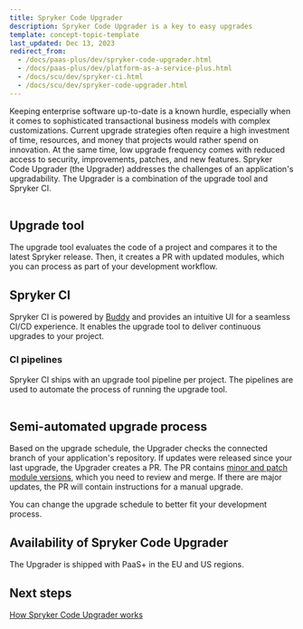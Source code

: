 ```yaml
---
title: Spryker Code Upgrader
description: Spryker Code Upgrader is a key to easy upgrades
template: concept-topic-template
last_updated: Dec 13, 2023
redirect_from:
  - /docs/paas-plus/dev/spryker-code-upgrader.html
  - /docs/paas-plus/dev/platform-as-a-service-plus.html
  - /docs/scu/dev/spryker-ci.html
  - /docs/scu/dev/spryker-code-upgrader.html
---
```


Keeping enterprise software up-to-date is a known hurdle, especially when it comes to sophisticated transactional business models with complex customizations. Current upgrade strategies often require a high investment of time, resources, and money that projects would rather spend on innovation. At the same time, low upgrade frequency comes with reduced access to security, improvements, patches, and new features. Spryker Code Upgrader (the Upgrader) addresses the challenges of an application's upgradability. The Upgrader is a combination of the upgrade tool and Spryker CI.


<div class="mxgraph" style="max-width:100%;border:1px solid transparent;" data-mxgraph="{&quot;highlight&quot;:&quot;#0000ff&quot;,&quot;nav&quot;:true,&quot;resize&quot;:true,&quot;toolbar&quot;:&quot;zoom layers tags lightbox&quot;,&quot;edit&quot;:&quot;_blank&quot;,&quot;xml&quot;:&quot;&lt;mxfile host=\&quot;app.diagrams.net\&quot; modified=\&quot;2024-01-23T13:56:41.274Z\&quot; agent=\&quot;Mozilla/5.0 (Macintosh; Intel Mac OS X 10_15_7) AppleWebKit/537.36 (KHTML, like Gecko) Chrome/120.0.0.0 Safari/537.36\&quot; etag=\&quot;PUJlNNPWc4YgVjfOr72Y\&quot; version=\&quot;21.3.8\&quot;&gt;\n  &lt;diagram id=\&quot;NvTWP8xofPxnaWZ04tKp\&quot; name=\&quot;Page-1\&quot;&gt;\n    &lt;mxGraphModel dx=\&quot;1221\&quot; dy=\&quot;729\&quot; grid=\&quot;1\&quot; gridSize=\&quot;10\&quot; guides=\&quot;1\&quot; tooltips=\&quot;1\&quot; connect=\&quot;1\&quot; arrows=\&quot;1\&quot; fold=\&quot;1\&quot; page=\&quot;1\&quot; pageScale=\&quot;1\&quot; pageWidth=\&quot;850\&quot; pageHeight=\&quot;1100\&quot; math=\&quot;0\&quot; shadow=\&quot;0\&quot;&gt;\n      &lt;root&gt;\n        &lt;mxCell id=\&quot;0\&quot; /&gt;\n        &lt;mxCell id=\&quot;1\&quot; parent=\&quot;0\&quot; /&gt;\n        &lt;mxCell id=\&quot;2xFd3kLSi6086pn2AJ-X-1\&quot; value=\&quot;\&quot; style=\&quot;rounded=1;whiteSpace=wrap;html=1;fillColor=none;\&quot; parent=\&quot;1\&quot; vertex=\&quot;1\&quot;&gt;\n          &lt;mxGeometry x=\&quot;295\&quot; y=\&quot;80\&quot; width=\&quot;260\&quot; height=\&quot;290\&quot; as=\&quot;geometry\&quot; /&gt;\n        &lt;/mxCell&gt;\n        &lt;mxCell id=\&quot;2xFd3kLSi6086pn2AJ-X-2\&quot; value=\&quot;Spryker Cloud Commerce OS\&quot; style=\&quot;text;html=1;strokeColor=none;fillColor=none;align=center;verticalAlign=middle;whiteSpace=wrap;rounded=0;\&quot; parent=\&quot;1\&quot; vertex=\&quot;1\&quot;&gt;\n          &lt;mxGeometry x=\&quot;325\&quot; y=\&quot;50\&quot; width=\&quot;200\&quot; height=\&quot;30\&quot; as=\&quot;geometry\&quot; /&gt;\n        &lt;/mxCell&gt;\n        &lt;mxCell id=\&quot;2xFd3kLSi6086pn2AJ-X-3\&quot; value=\&quot;Spryker Cloud\&quot; style=\&quot;rounded=1;whiteSpace=wrap;html=1;fillColor=#e1d5e7;strokeColor=#9673a6;\&quot; parent=\&quot;1\&quot; vertex=\&quot;1\&quot;&gt;\n          &lt;mxGeometry x=\&quot;315\&quot; y=\&quot;270\&quot; width=\&quot;220\&quot; height=\&quot;80\&quot; as=\&quot;geometry\&quot; /&gt;\n        &lt;/mxCell&gt;\n        &lt;mxCell id=\&quot;2xFd3kLSi6086pn2AJ-X-6\&quot; value=\&quot;&amp;lt;div&amp;gt;Spryker Code Upgrader&amp;lt;/div&amp;gt;&amp;lt;div&amp;gt;&amp;lt;br&amp;gt;&amp;lt;/div&amp;gt;&amp;lt;div&amp;gt;&amp;lt;br&amp;gt;&amp;lt;/div&amp;gt;&amp;lt;div&amp;gt;&amp;lt;br&amp;gt;&amp;lt;/div&amp;gt;&amp;lt;div&amp;gt;&amp;lt;br&amp;gt;&amp;lt;/div&amp;gt;&amp;lt;div&amp;gt;&amp;lt;br&amp;gt;&amp;lt;/div&amp;gt;&amp;lt;div&amp;gt;&amp;lt;br&amp;gt;&amp;lt;/div&amp;gt;&amp;lt;div&amp;gt;&amp;lt;br&amp;gt;&amp;lt;/div&amp;gt;&amp;lt;div&amp;gt;&amp;lt;br&amp;gt;&amp;lt;/div&amp;gt;\&quot; style=\&quot;rounded=1;whiteSpace=wrap;html=1;fillColor=#d5e8d4;strokeColor=#82b366;\&quot; parent=\&quot;1\&quot; vertex=\&quot;1\&quot;&gt;\n          &lt;mxGeometry x=\&quot;315\&quot; y=\&quot;90\&quot; width=\&quot;220\&quot; height=\&quot;150\&quot; as=\&quot;geometry\&quot; /&gt;\n        &lt;/mxCell&gt;\n        &lt;mxCell id=\&quot;2xFd3kLSi6086pn2AJ-X-4\&quot; value=\&quot;Spryker CI\&quot; style=\&quot;rounded=1;whiteSpace=wrap;html=1;\&quot; parent=\&quot;1\&quot; vertex=\&quot;1\&quot;&gt;\n          &lt;mxGeometry x=\&quot;385\&quot; y=\&quot;220\&quot; width=\&quot;80\&quot; height=\&quot;70\&quot; as=\&quot;geometry\&quot; /&gt;\n        &lt;/mxCell&gt;\n        &lt;mxCell id=\&quot;2xFd3kLSi6086pn2AJ-X-7\&quot; value=\&quot;&amp;lt;div&amp;gt;Upgrade tool&amp;lt;br&amp;gt;&amp;lt;br&amp;gt;&amp;lt;/div&amp;gt;\&quot; style=\&quot;rounded=1;whiteSpace=wrap;html=1;fillColor=#d5e8d4;strokeColor=#F19C99;\&quot; parent=\&quot;1\&quot; vertex=\&quot;1\&quot;&gt;\n          &lt;mxGeometry x=\&quot;445\&quot; y=\&quot;140\&quot; width=\&quot;80\&quot; height=\&quot;70\&quot; as=\&quot;geometry\&quot; /&gt;\n        &lt;/mxCell&gt;\n        &lt;mxCell id=\&quot;2xFd3kLSi6086pn2AJ-X-8\&quot; value=\&quot;&amp;lt;div&amp;gt;Upgradability Guidelines&amp;lt;/div&amp;gt;\&quot; style=\&quot;rounded=1;whiteSpace=wrap;html=1;fillColor=none;strokeColor=#336600;\&quot; parent=\&quot;1\&quot; vertex=\&quot;1\&quot;&gt;\n          &lt;mxGeometry x=\&quot;325\&quot; y=\&quot;140\&quot; width=\&quot;80\&quot; height=\&quot;70\&quot; as=\&quot;geometry\&quot; /&gt;\n        &lt;/mxCell&gt;\n      &lt;/root&gt;\n    &lt;/mxGraphModel&gt;\n  &lt;/diagram&gt;\n&lt;/mxfile&gt;\n&quot;}"></div>
<script type="text/javascript" src="https://viewer.diagrams.net/js/viewer-static.min.js"></script>


## Upgrade tool

The upgrade tool evaluates the code of a project and compares it to the latest Spryker release. Then, it creates a PR with updated modules, which you can process as part of your development workflow.

## Spryker CI

Spryker CI is powered by [Buddy](https://buddy.works/) and provides an intuitive UI for a seamless CI/CD experience. It enables the upgrade tool to deliver continuous upgrades to your project.

### CI pipelines

Spryker CI ships with an upgrade tool pipeline per project. The pipelines are used to automate the process of running the upgrade tool.

<div class="mxgraph" style="max-width:100%;border:1px solid transparent;" data-mxgraph="{&quot;highlight&quot;:&quot;#0000ff&quot;,&quot;nav&quot;:true,&quot;resize&quot;:true,&quot;toolbar&quot;:&quot;zoom layers tags lightbox&quot;,&quot;edit&quot;:&quot;_blank&quot;,&quot;xml&quot;:&quot;&lt;mxfile host=\&quot;app.diagrams.net\&quot; modified=\&quot;2024-01-23T13:52:08.679Z\&quot; agent=\&quot;Mozilla/5.0 (Macintosh; Intel Mac OS X 10_15_7) AppleWebKit/537.36 (KHTML, like Gecko) Chrome/120.0.0.0 Safari/537.36\&quot; etag=\&quot;cyEY-3MpNf2PVPQML75k\&quot; version=\&quot;21.3.8\&quot;&gt;\n  &lt;diagram id=\&quot;YOF7cwotLgo8Ar9nJoRM\&quot; name=\&quot;Page-1\&quot;&gt;\n    &lt;mxGraphModel dx=\&quot;1221\&quot; dy=\&quot;729\&quot; grid=\&quot;1\&quot; gridSize=\&quot;10\&quot; guides=\&quot;1\&quot; tooltips=\&quot;1\&quot; connect=\&quot;1\&quot; arrows=\&quot;1\&quot; fold=\&quot;1\&quot; page=\&quot;1\&quot; pageScale=\&quot;1\&quot; pageWidth=\&quot;850\&quot; pageHeight=\&quot;1100\&quot; math=\&quot;0\&quot; shadow=\&quot;0\&quot;&gt;\n      &lt;root&gt;\n        &lt;mxCell id=\&quot;0\&quot; /&gt;\n        &lt;mxCell id=\&quot;1\&quot; parent=\&quot;0\&quot; /&gt;\n        &lt;mxCell id=\&quot;7zU6aH-iSb-510nOlHNE-2\&quot; value=\&quot;\&quot; style=\&quot;rounded=0;whiteSpace=wrap;html=1;dashed=1;dashPattern=12 12;fontSize=20;fillColor=#d5e8d4;strokeColor=#82b366;glass=0;opacity=60;\&quot; parent=\&quot;1\&quot; vertex=\&quot;1\&quot;&gt;\n          &lt;mxGeometry x=\&quot;200\&quot; y=\&quot;290\&quot; width=\&quot;448\&quot; height=\&quot;190\&quot; as=\&quot;geometry\&quot; /&gt;\n        &lt;/mxCell&gt;\n        &lt;mxCell id=\&quot;7zU6aH-iSb-510nOlHNE-3\&quot; value=\&quot;\&quot; style=\&quot;rounded=0;whiteSpace=wrap;html=1;dashed=1;dashPattern=12 12;opacity=60;fillColor=#f5f5f5;fontColor=#333333;strokeColor=#666666;\&quot; parent=\&quot;1\&quot; vertex=\&quot;1\&quot;&gt;\n          &lt;mxGeometry x=\&quot;450\&quot; y=\&quot;10\&quot; width=\&quot;198\&quot; height=\&quot;180\&quot; as=\&quot;geometry\&quot; /&gt;\n        &lt;/mxCell&gt;\n        &lt;mxCell id=\&quot;7zU6aH-iSb-510nOlHNE-12\&quot; value=\&quot;Upgrader tool\&quot; style=\&quot;rounded=1;whiteSpace=wrap;html=1;fillColor=#f5f5f5;strokeColor=#666666;fontColor=#333333;\&quot; parent=\&quot;1\&quot; vertex=\&quot;1\&quot;&gt;\n          &lt;mxGeometry x=\&quot;489\&quot; y=\&quot;350\&quot; width=\&quot;120\&quot; height=\&quot;60\&quot; as=\&quot;geometry\&quot; /&gt;\n        &lt;/mxCell&gt;\n        &lt;mxCell id=\&quot;7zU6aH-iSb-510nOlHNE-14\&quot; value=\&quot;Spryker CI\&quot; style=\&quot;rounded=1;whiteSpace=wrap;html=1;fillColor=#f5f5f5;fontColor=#333333;strokeColor=#666666;\&quot; parent=\&quot;1\&quot; vertex=\&quot;1\&quot;&gt;\n          &lt;mxGeometry x=\&quot;238\&quot; y=\&quot;350\&quot; width=\&quot;120\&quot; height=\&quot;60\&quot; as=\&quot;geometry\&quot; /&gt;\n        &lt;/mxCell&gt;\n        &lt;mxCell id=\&quot;7zU6aH-iSb-510nOlHNE-15\&quot; value=\&quot;Code&amp;lt;br&amp;gt;repository\&quot; style=\&quot;shape=cylinder3;whiteSpace=wrap;html=1;boundedLbl=1;backgroundOutline=1;size=15;fillColor=#ffe6cc;strokeColor=#d79b00;\&quot; parent=\&quot;1\&quot; vertex=\&quot;1\&quot;&gt;\n          &lt;mxGeometry x=\&quot;253\&quot; y=\&quot;45\&quot; width=\&quot;90\&quot; height=\&quot;110\&quot; as=\&quot;geometry\&quot; /&gt;\n        &lt;/mxCell&gt;\n        &lt;mxCell id=\&quot;7zU6aH-iSb-510nOlHNE-16\&quot; value=\&quot;\&quot; style=\&quot;endArrow=classic;html=1;rounded=0;exitX=0.5;exitY=1;exitDx=0;exitDy=0;exitPerimeter=0;entryX=0.5;entryY=0;entryDx=0;entryDy=0;\&quot; parent=\&quot;1\&quot; source=\&quot;7zU6aH-iSb-510nOlHNE-15\&quot; target=\&quot;7zU6aH-iSb-510nOlHNE-14\&quot; edge=\&quot;1\&quot;&gt;\n          &lt;mxGeometry width=\&quot;50\&quot; height=\&quot;50\&quot; relative=\&quot;1\&quot; as=\&quot;geometry\&quot;&gt;\n            &lt;mxPoint x=\&quot;328\&quot; y=\&quot;500\&quot; as=\&quot;sourcePoint\&quot; /&gt;\n            &lt;mxPoint x=\&quot;378\&quot; y=\&quot;450\&quot; as=\&quot;targetPoint\&quot; /&gt;\n            &lt;Array as=\&quot;points\&quot; /&gt;\n          &lt;/mxGeometry&gt;\n        &lt;/mxCell&gt;\n        &lt;mxCell id=\&quot;7zU6aH-iSb-510nOlHNE-17\&quot; value=\&quot;1. Pull code\&quot; style=\&quot;edgeLabel;html=1;align=center;verticalAlign=middle;resizable=0;points=[];\&quot; parent=\&quot;7zU6aH-iSb-510nOlHNE-16\&quot; vertex=\&quot;1\&quot; connectable=\&quot;0\&quot;&gt;\n          &lt;mxGeometry x=\&quot;-0.2333\&quot; relative=\&quot;1\&quot; as=\&quot;geometry\&quot;&gt;\n            &lt;mxPoint y=\&quot;-10\&quot; as=\&quot;offset\&quot; /&gt;\n          &lt;/mxGeometry&gt;\n        &lt;/mxCell&gt;\n        &lt;mxCell id=\&quot;7zU6aH-iSb-510nOlHNE-18\&quot; value=\&quot;\&quot; style=\&quot;endArrow=classic;html=1;rounded=0;exitX=1;exitY=0.5;exitDx=0;exitDy=0;entryX=0;entryY=0.5;entryDx=0;entryDy=0;\&quot; parent=\&quot;1\&quot; source=\&quot;7zU6aH-iSb-510nOlHNE-14\&quot; target=\&quot;7zU6aH-iSb-510nOlHNE-12\&quot; edge=\&quot;1\&quot;&gt;\n          &lt;mxGeometry width=\&quot;50\&quot; height=\&quot;50\&quot; relative=\&quot;1\&quot; as=\&quot;geometry\&quot;&gt;\n            &lt;mxPoint x=\&quot;583\&quot; y=\&quot;370\&quot; as=\&quot;sourcePoint\&quot; /&gt;\n            &lt;mxPoint x=\&quot;463\&quot; y=\&quot;340\&quot; as=\&quot;targetPoint\&quot; /&gt;\n          &lt;/mxGeometry&gt;\n        &lt;/mxCell&gt;\n        &lt;mxCell id=\&quot;7zU6aH-iSb-510nOlHNE-19\&quot; value=\&quot;&amp;amp;nbsp;2. Trigger Upgrader&amp;amp;nbsp;\&quot; style=\&quot;edgeLabel;html=1;align=center;verticalAlign=middle;resizable=0;points=[];\&quot; parent=\&quot;7zU6aH-iSb-510nOlHNE-18\&quot; vertex=\&quot;1\&quot; connectable=\&quot;0\&quot;&gt;\n          &lt;mxGeometry x=\&quot;-0.0286\&quot; y=\&quot;-2\&quot; relative=\&quot;1\&quot; as=\&quot;geometry\&quot;&gt;\n            &lt;mxPoint x=\&quot;-2\&quot; y=\&quot;-2\&quot; as=\&quot;offset\&quot; /&gt;\n          &lt;/mxGeometry&gt;\n        &lt;/mxCell&gt;\n        &lt;mxCell id=\&quot;7zU6aH-iSb-510nOlHNE-20\&quot; value=\&quot;\&quot; style=\&quot;endArrow=classic;html=1;rounded=0;entryX=0.5;entryY=0;entryDx=0;entryDy=0;exitX=0.5;exitY=1;exitDx=0;exitDy=0;\&quot; parent=\&quot;1\&quot; target=\&quot;7zU6aH-iSb-510nOlHNE-12\&quot; edge=\&quot;1\&quot; source=\&quot;GvEFKV6dZ3jtKlVLPWkN-2\&quot;&gt;\n          &lt;mxGeometry width=\&quot;50\&quot; height=\&quot;50\&quot; relative=\&quot;1\&quot; as=\&quot;geometry\&quot;&gt;\n            &lt;mxPoint x=\&quot;498\&quot; y=\&quot;160\&quot; as=\&quot;sourcePoint\&quot; /&gt;\n            &lt;mxPoint x=\&quot;468\&quot; y=\&quot;70\&quot; as=\&quot;targetPoint\&quot; /&gt;\n          &lt;/mxGeometry&gt;\n        &lt;/mxCell&gt;\n        &lt;mxCell id=\&quot;7zU6aH-iSb-510nOlHNE-21\&quot; value=\&quot;&amp;amp;nbsp;3. Pull release&amp;amp;nbsp;\&quot; style=\&quot;edgeLabel;html=1;align=center;verticalAlign=middle;resizable=0;points=[];\&quot; parent=\&quot;7zU6aH-iSb-510nOlHNE-20\&quot; vertex=\&quot;1\&quot; connectable=\&quot;0\&quot;&gt;\n          &lt;mxGeometry x=\&quot;-0.02\&quot; y=\&quot;3\&quot; relative=\&quot;1\&quot; as=\&quot;geometry\&quot;&gt;\n            &lt;mxPoint as=\&quot;offset\&quot; /&gt;\n          &lt;/mxGeometry&gt;\n        &lt;/mxCell&gt;\n        &lt;mxCell id=\&quot;7zU6aH-iSb-510nOlHNE-28\&quot; value=\&quot;&amp;amp;nbsp;4. Create branch &amp;amp;amp; PR&amp;amp;nbsp;\&quot; style=\&quot;endArrow=classic;html=1;rounded=0;exitX=0.1;exitY=0;exitDx=0;exitDy=0;exitPerimeter=0;entryX=1;entryY=1;entryDx=0;entryDy=-15;entryPerimeter=0;\&quot; parent=\&quot;1\&quot; source=\&quot;7zU6aH-iSb-510nOlHNE-12\&quot; target=\&quot;7zU6aH-iSb-510nOlHNE-15\&quot; edge=\&quot;1\&quot;&gt;\n          &lt;mxGeometry width=\&quot;50\&quot; height=\&quot;50\&quot; relative=\&quot;1\&quot; as=\&quot;geometry\&quot;&gt;\n            &lt;mxPoint x=\&quot;440\&quot; y=\&quot;350\&quot; as=\&quot;sourcePoint\&quot; /&gt;\n            &lt;mxPoint x=\&quot;298\&quot; y=\&quot;192\&quot; as=\&quot;targetPoint\&quot; /&gt;\n          &lt;/mxGeometry&gt;\n        &lt;/mxCell&gt;\n        &lt;mxCell id=\&quot;7zU6aH-iSb-510nOlHNE-30\&quot; value=\&quot;&amp;lt;font style=&amp;quot;font-size: 13px;&amp;quot;&amp;gt;&amp;lt;font style=&amp;quot;font-size: 14px;&amp;quot;&amp;gt;&amp;lt;font style=&amp;quot;font-size: 15px;&amp;quot;&amp;gt;&amp;lt;font style=&amp;quot;font-size: 16px;&amp;quot;&amp;gt;&amp;lt;font style=&amp;quot;font-size: 17px;&amp;quot;&amp;gt;&amp;lt;font style=&amp;quot;font-size: 18px;&amp;quot;&amp;gt;&amp;lt;font style=&amp;quot;font-size: 19px;&amp;quot;&amp;gt;&amp;lt;font style=&amp;quot;font-size: 20px;&amp;quot;&amp;gt;Release&amp;lt;br&amp;gt;&amp;lt;/font&amp;gt;&amp;lt;/font&amp;gt;&amp;lt;/font&amp;gt;&amp;lt;/font&amp;gt;&amp;lt;/font&amp;gt;&amp;lt;/font&amp;gt;&amp;lt;/font&amp;gt;&amp;lt;/font&amp;gt;\&quot; style=\&quot;text;html=1;strokeColor=none;fillColor=none;align=center;verticalAlign=middle;whiteSpace=wrap;rounded=0;dashed=1;dashPattern=12 12;\&quot; parent=\&quot;1\&quot; vertex=\&quot;1\&quot;&gt;\n          &lt;mxGeometry x=\&quot;398\&quot; y=\&quot;20\&quot; width=\&quot;300\&quot; height=\&quot;30\&quot; as=\&quot;geometry\&quot; /&gt;\n        &lt;/mxCell&gt;\n        &lt;mxCell id=\&quot;7zU6aH-iSb-510nOlHNE-31\&quot; value=\&quot;&amp;lt;font style=&amp;quot;font-size: 20px;&amp;quot;&amp;gt;Spryker Code Upgrader&amp;lt;br&amp;gt;&amp;lt;/font&amp;gt;\&quot; style=\&quot;text;html=1;strokeColor=none;fillColor=none;align=center;verticalAlign=middle;whiteSpace=wrap;rounded=0;dashed=1;dashPattern=12 12;rotation=0;\&quot; parent=\&quot;1\&quot; vertex=\&quot;1\&quot;&gt;\n          &lt;mxGeometry x=\&quot;333\&quot; y=\&quot;430\&quot; width=\&quot;185\&quot; height=\&quot;30\&quot; as=\&quot;geometry\&quot; /&gt;\n        &lt;/mxCell&gt;\n        &lt;mxCell id=\&quot;GvEFKV6dZ3jtKlVLPWkN-3\&quot; value=\&quot;\&quot; style=\&quot;rhombus;whiteSpace=wrap;html=1;fillColor=#dae8fc;strokeColor=#6c8ebf;\&quot; parent=\&quot;1\&quot; vertex=\&quot;1\&quot;&gt;\n          &lt;mxGeometry x=\&quot;533\&quot; y=\&quot;70\&quot; width=\&quot;80\&quot; height=\&quot;80\&quot; as=\&quot;geometry\&quot; /&gt;\n        &lt;/mxCell&gt;\n        &lt;mxCell id=\&quot;GvEFKV6dZ3jtKlVLPWkN-4\&quot; style=\&quot;edgeStyle=orthogonalEdgeStyle;rounded=0;orthogonalLoop=1;jettySize=auto;html=1;exitX=1;exitY=1;exitDx=0;exitDy=0;entryX=1;entryY=0.5;entryDx=0;entryDy=0;\&quot; parent=\&quot;1\&quot; source=\&quot;GvEFKV6dZ3jtKlVLPWkN-2\&quot; target=\&quot;GvEFKV6dZ3jtKlVLPWkN-1\&quot; edge=\&quot;1\&quot;&gt;\n          &lt;mxGeometry relative=\&quot;1\&quot; as=\&quot;geometry\&quot; /&gt;\n        &lt;/mxCell&gt;\n        &lt;mxCell id=\&quot;GvEFKV6dZ3jtKlVLPWkN-2\&quot; value=\&quot;\&quot; style=\&quot;rhombus;whiteSpace=wrap;html=1;fillColor=#dae8fc;strokeColor=#6c8ebf;\&quot; parent=\&quot;1\&quot; vertex=\&quot;1\&quot;&gt;\n          &lt;mxGeometry x=\&quot;508\&quot; y=\&quot;70\&quot; width=\&quot;80\&quot; height=\&quot;80\&quot; as=\&quot;geometry\&quot; /&gt;\n        &lt;/mxCell&gt;\n        &lt;mxCell id=\&quot;GvEFKV6dZ3jtKlVLPWkN-1\&quot; value=\&quot;Module X&amp;lt;br&amp;gt;Version Y\&quot; style=\&quot;rhombus;whiteSpace=wrap;html=1;fillColor=#dae8fc;strokeColor=#6c8ebf;\&quot; parent=\&quot;1\&quot; vertex=\&quot;1\&quot;&gt;\n          &lt;mxGeometry x=\&quot;483\&quot; y=\&quot;70\&quot; width=\&quot;80\&quot; height=\&quot;80\&quot; as=\&quot;geometry\&quot; /&gt;\n        &lt;/mxCell&gt;\n      &lt;/root&gt;\n    &lt;/mxGraphModel&gt;\n  &lt;/diagram&gt;\n&lt;/mxfile&gt;\n&quot;}"></div>
<script type="text/javascript" src="https://viewer.diagrams.net/js/viewer-static.min.js"></script>


## Semi-automated upgrade process

Based on the upgrade schedule, the Upgrader checks the connected branch of your application's repository. If  updates were released since your last upgrade, the Upgrader creates a PR. The PR contains [minor and patch module versions](/docs/dg/dev/architecture/module-api/semantic-versioning-major-vs.-minor-vs.-patch-release.html), which you need to review and merge. If there are major updates, the PR will contain instructions for a manual upgrade.

You can change the upgrade schedule to better fit your development process.

## Availability of Spryker Code Upgrader

The Upgrader is shipped with PaaS+ in the EU and US regions.

## Next steps

[How Spryker Code Upgrader works](/docs/ca/devscu/how-spryker-code-upgrader-works.html)
